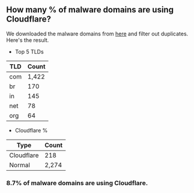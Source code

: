 ## How many % of malware domains are using Cloudflare?


We downloaded the malware domains from [here](https://urlhaus.abuse.ch) and filter out duplicates.
Here's the result.


[//]: # (start replacement)


- Top 5 TLDs

| TLD | Count |
| --- | --- |
| com | 1,422 |
| br | 170 |
| in | 145 |
| net | 78 |
| org | 64 |


- Cloudflare %

| Type | Count |
| --- | --- |
| Cloudflare | 218 |
| Normal | 2,274 |


### 8.7% of malware domains are using Cloudflare.